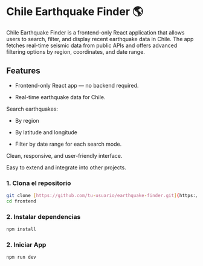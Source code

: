 
# Chile Earthquake Finder 🌎
Chile Earthquake Finder is a frontend-only React application that allows users to search, filter, and display recent earthquake data in Chile. The app fetches real-time seismic data from public APIs and offers advanced filtering options by region, coordinates, and date range.

## Features
- Frontend-only React app — no backend required.

- Real-time earthquake data for Chile.

Search earthquakes:

- By region

- By latitude and longitude

- Filter by date range for each search mode.

Clean, responsive, and user-friendly interface.

Easy to extend and integrate into other projects.

### 1. Clona el repositorio

```bash
git clone [https://github.com/tu-usuario/earthquake-finder.git](https://github.com/erre-team-si/frontend)
cd frontend
```
### 2. Instalar dependencias

```bash
npm install
```

### 2. Iniciar App

```bash
npm run dev
```
